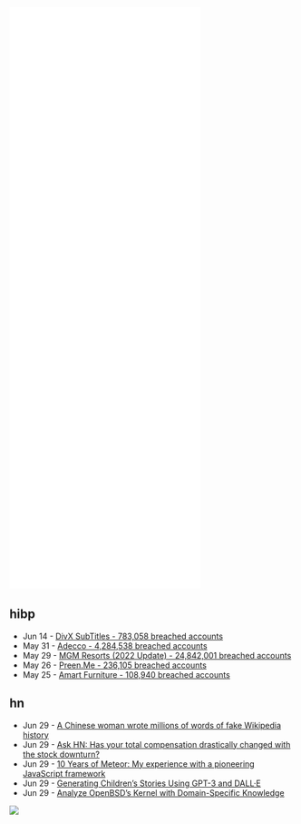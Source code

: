 ![Metrics](https://raw.githubusercontent.com/phixion/phixion/master/metrics.svg)

## hibp

<!--
for https://github.com/phixion/phixion/blob/main/.github/workflows/feeds.yml
-->
<!--START_SECTION:haveibeenpwnd-->
- Jun 14 - [DivX SubTitles - 783,058 breached accounts](https://haveibeenpwned.com/PwnedWebsites#DivXSubTitles)
- May 31 - [Adecco - 4,284,538 breached accounts](https://haveibeenpwned.com/PwnedWebsites#Adecco)
- May 29 - [MGM Resorts (2022 Update) - 24,842,001 breached accounts](https://haveibeenpwned.com/PwnedWebsites#MGM2022Update)
- May 26 - [Preen.Me - 236,105 breached accounts](https://haveibeenpwned.com/PwnedWebsites#PreenMe)
- May 25 - [Amart Furniture - 108,940 breached accounts](https://haveibeenpwned.com/PwnedWebsites#AmartFurniture)
<!--END_SECTION:haveibeenpwnd-->

## hn

<!--
for https://github.com/phixion/phixion/blob/main/.github/workflows/feeds.yml
-->
<!--START_SECTION:hn-->
- Jun 29 - [A Chinese woman wrote millions of words of fake Wikipedia history](https://www.sixthtone.com/news/1010653/she-spent-a-decade-writing-fake-russian-history.-wikipedia-just-noticed.-?source=channel_rising)
- Jun 29 - [Ask HN: Has your total compensation drastically changed with the stock downturn?](https://news.ycombinator.com/item?id=31915836)
- Jun 29 - [10 Years of Meteor: My experience with a pioneering JavaScript framework](https://meteor10.sachagreif.com/)
- Jun 29 - [Generating Children’s Stories Using GPT-3 and DALL·E](https://www.surgehq.ai//blog/generating-childrens-stories-using-gpt-3-and-dall-e)
- Jun 29 - [Analyze OpenBSD’s Kernel with Domain-Specific Knowledge](https://medium.com/@chrissicool/analyze-openbsds-kernel-with-domain-specific-knowledge-ca665d92eebb)
<!--END_SECTION:hn-->

<!--
for https://yhype.me
-->
![](https://hit.yhype.me/github/profile?user_id=13013670)
